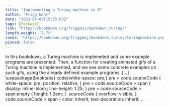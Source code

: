 ```yaml
---
title: "Implementing a Turing machine in R"
author: "Frigg Nøhr"
date: "2023-05-09T15:15:03Z"
tags: [Package]
link: "https://bookdown.org/friggmaj/bookdown_turing/"
length_weight: "2.7%"
cover: "https://bookdown.org/friggmaj/bookdown_turing/turingmaskine.png"
pinned: false
---
```


In this bookdown, a Turing machine is implemeted and some example programs are presented. Then, a function for creating animated gifs of a Turing machine is implemented, and we see some concrete examples on such gifs, using the already defined example programs. [...] \usepackage{booktabs} code{white-space: pre;}
pre > code.sourceCode { white-space: pre; position: relative; }
pre > code.sourceCode > span { display: inline-block; line-height: 1.25; }
pre > code.sourceCode > span:empty { height: 1.2em; }
.sourceCode { overflow: visible; }
code.sourceCode > span { color: inherit; text-decoration: inherit;  ...
